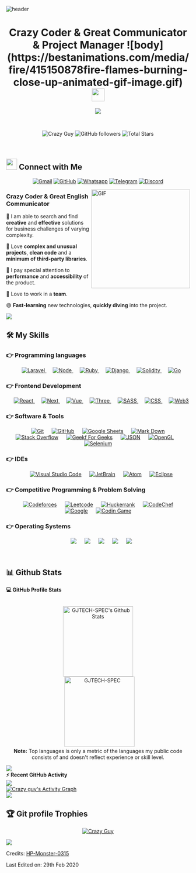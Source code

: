 ![header](https://user-images.githubusercontent.com/59575502/127335491-fdba1874-e943-4d3c-ab8c-678ffe22f8b8.png)

<h1 align="center">Crazy Coder & Great Communicator & Project Manager
![body](https://bestanimations.com/media/fire/415150878fire-flames-burning-close-up-animated-gif-image.gif)
<img src="[https://media.giphy.com/media/hvRJCLFzcasrR4ia7z/giphy.gif](https://bestanimations.com/media/fire/415150878fire-flames-burning-close-up-animated-gif-image.gif)" width="35"></h1>
 

<p align="center">
  <a href="https://github.com/DenverCoder1/readme-typing-svg"><img src="https://readme-typing-svg.herokuapp.com?lines=Full+Stack+Engineer;Competitive+Programmer;Ruby+on+Rails;Node%20|%20Django%20|%20Laravel%20;Specialist%20on%20Codeforces;Blockchain+Technology;Always%20learning%20new%20things&center=true&width=500&height=50"></a>
  
</p>

<br>

<p align="center"> 
	<img src="https://komarev.com/ghpvc/?username=GJTECH-SPEC&label=Profile%20views&color=0e75b6&style=plastic" alt="Crazy Guy" /> 
  <img alt="GitHub followers" src="https://img.shields.io/github/followers/GJTECH-SPEC?label=Followers&style=social">    
  <img src="https://img.shields.io/github/stars/GJTECH-SPEC?label=Stars" alt="Total Stars">
</p>

<br>

## <img src="https://media.giphy.com/media/iY8CRBdQXODJSCERIr/giphy.gif" width="30px"> Connect with Me
<p align="center">
	<a href="santiagomac841@gmail.com"><img img src="https://img.shields.io/badge/gmail-%23EA4335.svg?style=plastic&logo=gmail&logoColor=white" alt="Gmail"/></a>
	<a href="https://github.com/HP-Monster-0315"><img src="https://img.shields.io/badge/github-%23181717.svg?style=plastic&logo=github&logoColor=white" alt="GitHub"/></a>
	<a href="#"><img src="https://img.shields.io/badge/whatsapp-%2325D366.svg?style=plastic&logo=whatsapp&logoColor=white" alt="Whatsapp"/></a>
	<a href="#"><img src="https://img.shields.io/badge/telegram-%230A66C2.svg?style=plastic&logo=telegram&logoColor=white" alt="Telegram"/></a>
	<a href="#"><img src="https://img.shields.io/badge/discord-%231877F2.svg?style=plastic&logo=discord&logoColor=white" alt="Discord"/></a>
</p>

<img align="right" height="270px" alt="GIF" src="https://media.giphy.com/media/CVtNe84hhYF9u/giphy.gif" />

### Crazy Coder & Great English Communicator
🔭 I am able to search and find **creative** and **effective** solutions for business challenges of varying complexity.

🌱 Love **complex and unusual projects**, **clean code** and a **minimum of third-party libraries**.

🤔 I pay special attention to **performance** and **accessibility** of the product.

💬 Love to work in a **team**.

😄 **Fast-learning** new technologies, **quickly diving** into the project.

<img src="https://user-images.githubusercontent.com/73097560/115834477-dbab4500-a447-11eb-908a-139a6edaec5c.gif">

<br/>

## 🛠️ My Skills

### 👉 Programming languages

<p align="center">
  &emsp;
  <a href="https://laravel.com/docs/7.x" target="_blank"> 
    <img alt="Laravel" src="https://img.shields.io/badge/Laravel%20-%23F05033.svg?style=plastic&logo=laravel&logoColor=white">
  </a>
  &emsp;
  <a href="https://docs.djangoproject.com/en/4.0/" target="_blank"> 
     <img alt="Node" src="https://img.shields.io/badge/Node%20-%23F7DF1E.svg?style=plastic&logo=node.js&logoColor=black">
   </a>
   &emsp;
  <a href="https://ruby-doc.org/" target="_blank"> 
    <img alt="Ruby" src="https://img.shields.io/badge/Ruby%20-%23F00000.svg?style=plastic&logo=ruby&logoColor=white">
  </a>
  &emsp;
  <a href="https://docs.djangoproject.com/en/4.0/" target="_blank"> 
    <img alt="Django" src="https://img.shields.io/badge/Django-%23007396.svg?style=plastic&logo=django&logoColor=white">
  </a>
  &emsp;
   <a href="https://www.solidity.org" target="_blank">
    <img alt="Solidity" src="https://img.shields.io/badge/Solidity%20-%2314354C.svg?style=plastic&logo=solidity&logoColor=white">
  </a>
  &emsp;
   <a href="https://go.dev/doc/" target="_blank">
    <img alt="Go" src="https://img.shields.io/badge/Go%20-%2334A853.svg?style=plastic&logo=go&logoColor=white">
  </a>
</p>

### 👉 Frontend Development
<p align="center"> 
  &emsp; 
  <a href="https://reactjs.org/docs/getting-started.html" target="_blank"> 
   <img alt="React" src="https://img.shields.io/badge/React%20-%230059CC.svg?style=plastic&logo=react&logoColor=white">
  </a>
  &emsp; 
  <a href="https://nextjs.org/docs" target="_blank"> 
   <img alt="Next" src="https://img.shields.io/badge/Next%20-%23111111.svg?style=plastic&logo=next.js&logoColor=white">
  </a>  
  &emsp; 
  <a href="https://vuejs.org/guide/introduction.html" target="_blank"> 
   <img alt="Vue" src="https://img.shields.io/badge/Vue%20-%2334A853.svg?style=plastic&logo=vue.js&logoColor=white">
  </a>
  &emsp;
  <a href="https://threejs.org/docs/" target="_blank"> 
    <img alt="Three" src="https://img.shields.io/badge/ThreeJs%20-%23000012.svg?style=plastic&logo=three.js&logoColor=white">
  </a>  
  &emsp;
  <a href="https://sass-lang.com/documentation/" target="_blank">
    <img alt="SASS" src="https://img.shields.io/badge/SASS%20-%23FF69B4.svg?style=plastic&logo=sass&logoColor=white">
  </a> 
  &emsp;
  <a href="https://tailwindcss.com/" target="_blank">
    <img alt="CSS" src="https://img.shields.io/badge/TailwindCSS%20-%231572B6.svg?style=plastic&logo=tailwindcss&logoColor=white">
  </a>
  &emsp;
  <a href="https://web3js.readthedocs.io/" target="_blank"> 
    <img alt="Web3" src="https://img.shields.io/badge/Web3%20-%23F05033.svg?style=plastic&logo=web3.js&logoColor=white">
  </a>
</p>

 ### 👉 Software & Tools
 
<p align="center">
  &emsp;
    <a href="#"><img alt="Git" src="https://img.shields.io/badge/Git%20-%23F05033.svg?style=plastic&logo=git&logoColor=white"></a>
  &emsp;
    <a href="#"><img alt="GitHub" src="https://img.shields.io/badge/github-%23181717.svg?style=plastic&logo=github&logoColor=white"></a>
  &emsp;
    <a href="#"><img alt="Google Sheets" src="https://img.shields.io/badge/Google%20Sheets%20-%2334A853.svg?style=plastic&logo=google%20sheets&logoColor=white"></a>
  &emsp;
    <a href="#"><img alt="Mark Down" src="https://img.shields.io/badge/Markdown-000000?style=plastic&logo=markdown&logoColor=white"></a>
  &emsp;
    <a href="#"><img alt="Stack Overflow" src="https://img.shields.io/badge/-Stack%20Overflow-FE7A16?style=plastic&logo=stack-overflow&logoColor=white"></a>
  &emsp;
    <a href="#"><img alt="Geekf For Geeks" src="https://img.shields.io/badge/geeksforgeeks-%230F9D58.svg?style=plastic&logo=geeksforgeeks&logoColor=white"></a>
  &emsp;
    <a href="#"><img alt="JSON" img src="https://img.shields.io/badge/json-%23000000.svg?style=plastic&logo=json&logoColor=white"></a>
  &emsp;
    <a href="#"><img alt="OpenGL" src="https://img.shields.io/badge/opengl-%235586A4.svg?style=plastic&logo=opengl&logoColor=white"></a>
  &emsp;
    <a href="#"><img alt="Selenium" src="https://img.shields.io/badge/selenium-%2343B02A.svg?&style=plastic&logo=selenium&logoColor=white"></a>
</p>

 ### 👉 IDEs
 
<p align="center">
  &emsp;
    <a href="#"><img alt="Visual Studio Code" src="https://img.shields.io/badge/Visual%20Studio%20Code-0078d7.svg?style=plastic&logo=visual-studio-code&logoColor=white"></a>
  &emsp;
    <a href="#"><img alt="JetBrain" src="https://img.shields.io/badge/jetbrains-%23000000.svg?style=plastic&logo=jetbrains&logoColor=white" /></a>
  &emsp;
    <a href="#"><img alt="Atom" src="https://img.shields.io/badge/atom-%2366595C.svg?&style=plastic&logo=atom&logoColor=white" /></a>
  &emsp;
    <a href="#"><img alt="Eclipse" src="https://img.shields.io/badge/eclipse%20ide-%232C2255.svg?&style=plastic&logo=eclipse%20ide&logoColor=white" /></a>
</p>

 ### 👉 Competitive Programming & Problem Solving
 
<p align="center">
  &emsp;
    <a href="#"><img alt = "Codeforces" src="https://img.shields.io/badge/codeforces%20-%231F8ACB.svg?style=plastic&logo=codeforces&logoColor=white" /></a>	
  &emsp;
    <a href="#"><img alt = "Leetcode" src="https://img.shields.io/badge/leetcode%20-%23FFA116.svg?style=plastic&logo=leetcode&logoColor=black" /></a>
  &emsp;
    <a href="#"><img alt = "Huckerrank" src="https://img.shields.io/badge/hackerrank-%232EC866.svg?style=plastic&logo=hackerrank&logoColor=white" /></a>
  &emsp;
    <a href="#"><img alt = "CodeChef" src="https://img.shields.io/badge/codechef-%235B4638.svg?style=plastic&logo=codechef&logoColor=white" /></a>
  &emsp;
    <a href="#"><img alt = "Google" src="https://img.shields.io/badge/google-%234285F4.svg?style=plastic&logo=google&logoColor=white" /></a>
  &emsp;
    <a href="#"><img alt = "Codin Game" src="https://img.shields.io/badge/codingame-%23F2BB13.svg?&style=plastic&logo=codingame&logoColor=black" /></a>
</p>

 ### 👉 Operating Systems
 
<p align="center">
  &emsp;
  <a href="#"><img src="https://img.shields.io/badge/Linux-FCC624?style=plastic&logo=linux&logoColor=black"></a>
  &emsp;
  <a href="#"><img src="https://img.shields.io/badge/Ubuntu-E95420?style=plastic&logo=ubuntu&logoColor=white"></a>
  &emsp;
  <a href="#"><img src="https://img.shields.io/badge/Windows-0078D6?style=plastic&logo=windows&logoColor=white"></a>
  &emsp;
  <a href="#"><img src="https://img.shields.io/badge/Android-%2311AA44.svg?style=plastic&&logo=android&logoColor=white" /></a>	 
  &emsp;
  <a href="#"><img src="https://img.shields.io/badge/pop!_os-%2348B9C7.svg?style=plastic&&logo=pop!_os&logoColor=white" /></a>	  
</p>

<br/>

## 📊 Github Stats



  <summary><b>💻 GitHub Profile Stats</b></summary>
  <br/>
  <p align="center">
    <a href="https://github.com/anuraghazra/github-readme-stats"><img alt="GJTECH-SPEC's Github Stats" src="https://github-readme-stats.vercel.app/api?username=HP-Monster-0315&show_icons=true&count_private=true&theme=algolia" height="192px"/></a>
<br/>
  &nbsp;
	  <img src="https://github-readme-stats.vercel.app/api/top-langs?username=HP-Monster-0315&langs_count=10&show_icons=true&locale=en&layout=compact&theme=algolia" alt="GJTECH-SPEC" height="192px"/>
  <br/>
  <b>Note:</b> Top languages is only a metric of the languages my public code consists of and doesn't reflect experience or skill level.
  </p>

<img src="https://user-images.githubusercontent.com/73097560/115834477-dbab4500-a447-11eb-908a-139a6edaec5c.gif">

  <summary><b>⚡ Recent GitHub Activity</b></summary>
  <img src="https://user-images.githubusercontent.com/73097560/115834477-dbab4500-a447-11eb-908a-139a6edaec5c.gif">
  <br/>
   <a href="https://github.com/HP-Monster-0315"><img alt="Crazy guy's Activity Graph" src="https://activity-graph.herokuapp.com/graph?username=GJTECH-SPEC&custom_title=GJTECH-SPEC's%20Contribution%20Graph&theme=react-dark" /></a>
  <br/>
  <img src="https://user-images.githubusercontent.com/73097560/115834477-dbab4500-a447-11eb-908a-139a6edaec5c.gif">
<br/>

## :trophy: Git profile Trophies

<p align="center"> <a href="https://github.com/ryo-ma/github-profile-trophy"><img src="https://github-profile-trophy.vercel.app/?username=HP-Monster-0315&layout=compact&theme=algolia" alt="Crazy Guy" /></a> </p>

<img src="https://user-images.githubusercontent.com/73097560/115834477-dbab4500-a447-11eb-908a-139a6edaec5c.gif">

Credits: [HP-Monster-0315](https://github.com/HP-Monster-0315)

Last Edited on: 29th Feb 2020
